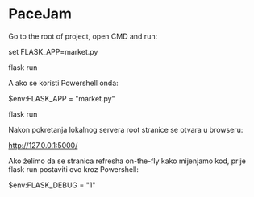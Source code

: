 # PaceJam
Go to the root of project, open CMD and run:

set FLASK_APP=market.py

flask run


A ako se koristi Powershell onda:

$env:FLASK_APP = "market.py"

flask run


Nakon pokretanja lokalnog servera root stranice se otvara u browseru: 

http://127.0.0.1:5000/

Ako želimo da se stranica refresha on-the-fly kako mijenjamo kod, prije flask run postaviti ovo kroz Powershell:

$env:FLASK_DEBUG = "1"
